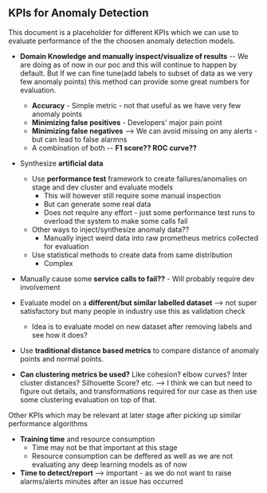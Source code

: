 ## KPIs for Anomaly Detection

This document is a placeholder for different KPIs which we can use to evaluate performance of the the choosen anomaly detection models.


- **Domain Knowledge and manually inspect/visualize of results** -- We are doing as of now in our poc and this will continue to happen by default. But If we can fine tune(add labels to subset of data as we very few anomaly points) this method can provide some great numbers for evaluation.
    - **Accuracy** - Simple metric - not that useful as we have very few anomaly points
    - **Minimizing false positives** - Developers' major pain point
    - **Minimizing false negatives**  --> We can avoid missing on any alerts - but can lead to false alarmns
    - A combination of both -- **F1 score?? ROC curve??**


- Synthesize **artificial data** 
    - Use **performance test** framework to create failures/anomalies on stage and dev cluster and evaluate models
        - This will however still require some manual inspection
        - But can generate some real data
        - Does not require any effort - just some performance test runs to overload the system to make some calls fail
    - Other ways to inject/synthesize anomaly data??
        - Manually inject weird data into raw prometheus metrics collected for evaluation
    - Use statistical methods to create data from same distribution
        - Complex

- Manually cause some **service calls to fail??** - Will probably require dev involvement


- Evaluate model on a **different/but similar labelled dataset** --> not super satisfactory but many people in industry use this as validation check
    - Idea is to evaluate model on new dataset after removing labels  and see how it does?
    
- Use **traditional distance based metrics** to compare distance of anomaly points and normal points. 


- **Can clustering metrics be used?** Like cohesion? elbow curves? Inter cluster distances? Silhouette Score? etc. --> I think we can  but need to figure out details, and transformations required for our case as then use some clustering evaluation on top of that. 

Other KPIs which may be relevant at later stage after picking up similar performance algorithms

- **Training time** and resource consumption
    - Time may not be that important at this stage
    - Resource consumption can be deffered as well as we are not evaluating any deep learning models as of now
- **Time to detect/report** --> important - as we do not want to raise alarms/alerts minutes after an issue has occurred


